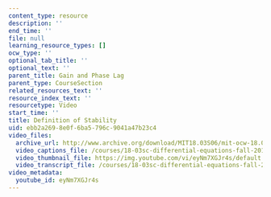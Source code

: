 ```yaml
---
content_type: resource
description: ''
end_time: ''
file: null
learning_resource_types: []
ocw_type: ''
optional_tab_title: ''
optional_text: ''
parent_title: Gain and Phase Lag
parent_type: CourseSection
related_resources_text: ''
resource_index_text: ''
resourcetype: Video
start_time: ''
title: Definition of Stability
uid: ebb2a269-8e0f-6ba5-796c-9041a47b23c4
video_files:
  archive_url: http://www.archive.org/download/MIT18.03S06/mit-ocw-18.03-lec12-07mar2003-220k_512kb.mp4
  video_captions_file: /courses/18-03sc-differential-equations-fall-2011/99b7948e380e5f8d96fd0bf4ea858812_eyNm7XGJr4s.vtt
  video_thumbnail_file: https://img.youtube.com/vi/eyNm7XGJr4s/default.jpg
  video_transcript_file: /courses/18-03sc-differential-equations-fall-2011/a011ac07b1b29690ee601b8b9df8ec90_eyNm7XGJr4s.pdf
video_metadata:
  youtube_id: eyNm7XGJr4s
---
```

